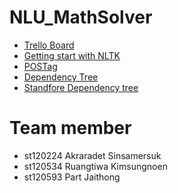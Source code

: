 # NLU_MathSolver
- [Trello Board](https://trello.com/b/J8uiIosP/mathsolver)
- [Getting start with NLTK](https://www.nltk.org/book/ch01.html)
- [POSTag](https://www.cs.bgu.ac.il/~elhadad/nlp17/NLTKPOSTagging.html)
- [Dependency Tree](http://www.nltk.org/howto/dependency.html)
- [Standfore Dependency tree](https://stackoverflow.com/questions/7443330/how-do-i-do-dependency-parsing-in-nltk)

Team member
===========
- st120224 Akraradet Sinsamersuk
- st120534 Ruangtiwa Kimsungnoen
- st120593 Part Jaithong